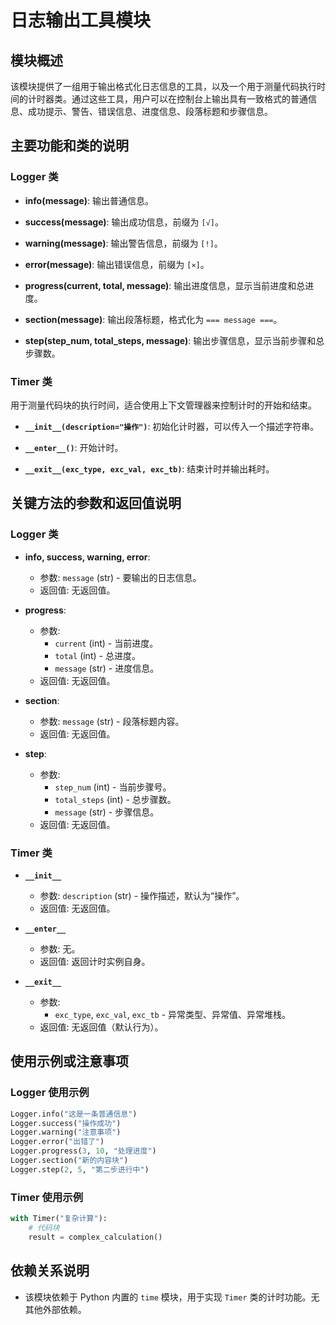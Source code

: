 # 日志输出工具模块

## 模块概述

该模块提供了一组用于输出格式化日志信息的工具，以及一个用于测量代码执行时间的计时器类。通过这些工具，用户可以在控制台上输出具有一致格式的普通信息、成功提示、警告、错误信息、进度信息、段落标题和步骤信息。

## 主要功能和类的说明

### Logger 类

- **info(message)**: 输出普通信息。

- **success(message)**: 输出成功信息，前缀为 `[√]`。

- **warning(message)**: 输出警告信息，前缀为 `[!]`。

- **error(message)**: 输出错误信息，前缀为 `[×]`。

- **progress(current, total, message)**: 输出进度信息，显示当前进度和总进度。

- **section(message)**: 输出段落标题，格式化为 `=== message ===`。

- **step(step_num, total_steps, message)**: 输出步骤信息，显示当前步骤和总步骤数。

### Timer 类

用于测量代码块的执行时间，适合使用上下文管理器来控制计时的开始和结束。

- **`__init__(description="操作")`**: 初始化计时器，可以传入一个描述字符串。
  
- **`__enter__()`**: 开始计时。

- **`__exit__(exc_type, exc_val, exc_tb)`**: 结束计时并输出耗时。

## 关键方法的参数和返回值说明

### Logger 类

- **info, success, warning, error**:
  - 参数: `message` (str) - 要输出的日志信息。
  - 返回值: 无返回值。

- **progress**:
  - 参数: 
    - `current` (int) - 当前进度。
    - `total` (int) - 总进度。
    - `message` (str) - 进度信息。
  - 返回值: 无返回值。

- **section**:
  - 参数: `message` (str) - 段落标题内容。
  - 返回值: 无返回值。

- **step**:
  - 参数: 
    - `step_num` (int) - 当前步骤号。
    - `total_steps` (int) - 总步骤数。
    - `message` (str) - 步骤信息。
  - 返回值: 无返回值。

### Timer 类

- **`__init__`**
  - 参数: `description` (str) - 操作描述，默认为“操作”。
  - 返回值: 无返回值。

- **`__enter__`**
  - 参数: 无。
  - 返回值: 返回计时实例自身。

- **`__exit__`**
  - 参数: 
    - `exc_type`, `exc_val`, `exc_tb` - 异常类型、异常值、异常堆栈。
  - 返回值: 无返回值（默认行为）。

## 使用示例或注意事项

### Logger 使用示例

```python
Logger.info("这是一条普通信息")
Logger.success("操作成功")
Logger.warning("注意事项")
Logger.error("出错了")
Logger.progress(3, 10, "处理进度")
Logger.section("新的内容块")
Logger.step(2, 5, "第二步进行中")
```

### Timer 使用示例

```python
with Timer("复杂计算"):
    # 代码块
    result = complex_calculation()
```

## 依赖关系说明

- 该模块依赖于 Python 内置的 `time` 模块，用于实现 `Timer` 类的计时功能。无其他外部依赖。